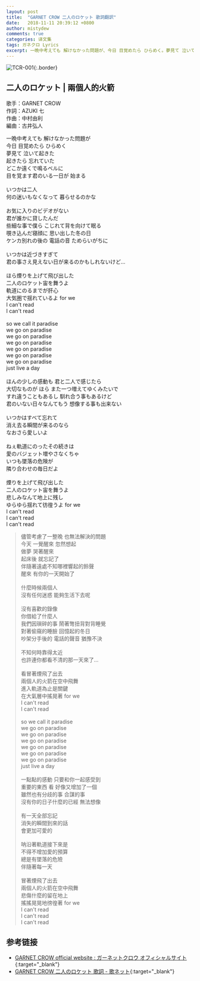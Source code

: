 ```yaml
---
layout: post
title:  "GARNET CROW 二人のロケット 歌詞翻訳"
date:   2018-11-11 20:39:12 +0800
author: mistydew
comments: true
categories: 译文集
tags: ガネクロ Lyrics
excerpt: 一晩中考えても 解けなかった問題が、今日 目覚めたら ひらめく。夢見て 泣いて起きた、起きたら 忘れていた。どこか遠くで鳴るベルに、目を覚ます君のいる一日が 始まる。
---
```

![TCR-001](https://crowsub.github.io/assets/images/discography/album/TCR-001.jpg){:.border}

## 二人のロケット | 兩個人的火箭

歌手：GARNET CROW<br>
作詞：AZUKI 七<br>
作曲：中村由利<br>
編曲：古井弘人

<div class="lyric-original">
<p>
一晩中考えても 解けなかった問題が<br>
今日 目覚めたら ひらめく<br>
夢見て 泣いて起きた<br>
起きたら 忘れていた<br>
どこか遠くで鳴るベルに<br>
目を覚ます君のいる一日が 始まる<br>
<br>
いつかは二人<br>
何の迷いもなくなって 暮らせるのかな<br>
<br>
お気に入りのビデオがない<br>
君が誰かに貸したんだ<br>
些細な事で僕ら こじれて背を向けて眠る<br>
覗き込んだ寝顔に 思い出した冬の日<br>
ケンカ別れの後の 電話の音 ためらいがちに<br>
<br>
いつかは近づきすぎて<br>
君の事さえ見えない日が来るのかもしれないけど…<br>
<br>
ほら煙りを上げて飛び出した<br>
二人のロケット宙を舞うよ<br>
軌道にのるまでが肝心<br>
大気圏で揺れているよ for we<br>
I can't read<br>
I can't read<br>
<br>
so we call it paradise<br>
we go on paradise<br>
we go on paradise<br>
we go on paradise<br>
we go on paradise<br>
we go on paradise<br>
we go on paradise<br>
just live a day<br>
<br>
ほんの少しの感動も 君と二人で感じたら<br>
大切なものが ほら また一つ増えてゆくみたいで<br>
すれ違うこともあるし 馴れ合う事もあるけど<br>
君のいない日々なんてもう 想像する事も出来ない<br>
<br>
いつかはすべて忘れて<br>
消え去る瞬間が来るのなら<br>
なおさら愛しいよ<br>
<br>
ねぇ軌道にのったその続きは<br>
愛のバジェット増やさなくちゃ<br>
いつも墜落の危険が<br>
隣り合わせの毎日だよ<br>
<br>
煙りを上げて飛び出した<br>
二人のロケット宙を舞うよ<br>
悲しみなんて地上に残し<br>
ゆらゆら揺れて彷徨うよ for we<br>
I can't read<br>
I can't read<br>
I can't read
</p>
</div>

<div class="lyric-translation">
<blockquote>
儘管考慮了一整晚 也無法解決的問題<br>
今天 一覺醒來 忽然想起<br>
做夢 哭著醒來<br>
起床後 就忘記了<br>
伴隨著遠處不知哪裡響起的鈴聲<br>
醒來 有你的一天開始了<br>
<br>
什麼時候兩個人<br>
沒有任何迷惑 能夠生活下去呢<br>
<br>
沒有喜歡的錄像<br>
你借給了什麼人<br>
我們因瑣碎的事 鬧著彆扭背對背睡覺<br>
對著偷窺的睡臉 回憶起的冬日<br>
吵架分手後的 電話的聲音 猶豫不決<br>
<br>
不知何時靠得太近<br>
也許連你都看不清的那一天來了...<br>
<br>
看冒著煙飛了出去<br>
兩個人的火箭在空中飛舞<br>
進入軌道為止是關鍵<br>
在大氣層中搖晃著 for we<br>
I can't read<br>
I can't read<br>
<br>
so we call it paradise<br>
we go on paradise<br>
we go on paradise<br>
we go on paradise<br>
we go on paradise<br>
we go on paradise<br>
we go on paradise<br>
just live a day<br>
<br>
一點點的感動 只要和你一起感受到<br>
重要的東西 看 好像又增加了一個<br>
雖然也有分歧的事 合謀的事<br>
沒有你的日子什麼的已經 無法想像<br>
<br>
有一天全部忘記<br>
消失的瞬間到來的話<br>
會更加可愛的<br>
<br>
呐沿著軌道接下來是<br>
不得不增加愛的預算<br>
總是有墜落的危險<br>
伴隨著每一天<br>
<br>
冒著煙飛了出去<br>
兩個人的火箭在空中飛舞<br>
悲傷什麼的留在地上<br>
搖搖晃晃地徬徨著 for we<br>
I can't read<br>
I can't read<br>
I can't read
</blockquote>
</div>

## 参考链接

* [GARNET CROW official website : ガーネットクロウ オフィシャルサイト](http://www.garnetcrow.com){:target="_blank"}
* [GARNET CROW 二人のロケット 歌詞 - 歌ネット](https://www.uta-net.com/song/20153){:target="_blank"}
